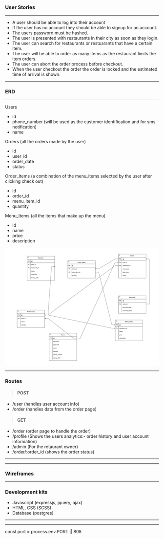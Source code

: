 ### User Stories

---
- A user should be able to log into their account
- If the user has no account they should be able to signup for an account.
- The users password must be hashed.
- The user is presented with restaurants in their city as soon as they login.
- The user can search for restaurants or restuarants that have a certain item.
- The user will be able to order as many items as the restaurant limits the item orders.
- The user can abort the order process before checkout.
- When the user checkout the order the order is locked and the estimated time of arrival is shown.



---

### ERD

---
Users 
- id
- phone_number (will be used as the customer identification and for sms notification)
- name

Orders (all the orders made by the user)
- id 
- user_id
- order_date
- status

Order_Items (a combination of the menu_items selected by the user after clicking check out)
- id
- order_id
- menu_item_id
- quantity

Menu_Items (all the items that make up the menu)
- id
- name
- price
- description

![alt text](food-ordering-app.png)

---

### Routes

> #### POST
- /user (handles user account info)
- /order (handles data from the order page)



> #### GET
- /order (order page to handle the order)
- /profile  (Shows the users analytics:- order history and user account information)
- /admin (For the retaurant owner)
- /order/:order_id (shows the order status)

---

---

### Wireframes

---

### Development kits
- Javascript (expressjs, jquery, ajax)
- HTML, CSS (SCSS)
- Database (postgres)

---
---

const port = process.env.PORT || 808
